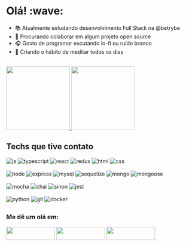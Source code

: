 <h1> Olá! :wave: </h1>

- :books: Atualmente estudando desenvolvimento Full Stack na @betrybe
- :eyes: Procurando colaborar em algum projeto open source
- :headphones: Gosto de programar escutando lo-fi ou ruído branco
- :seedling: Criando o hábito de meditar todos os dias

<br />

<div>
  <a href="https://github.com/renatozr">
    <img height="170em" src="https://github-readme-stats.vercel.app/api?username=renatozr&count_private=true&show_icons=true&theme=react" />
    <img height="170em" src="https://github-readme-stats.vercel.app/api/top-langs/?username=renatozr&layout=compact&langs_count=7&theme=react" />
  </a>
</div>

<div>
  <h2>Techs que tive contato</h2>
  <img alt="js" src="https://img.shields.io/badge/javascript-%23323330.svg?style=for-the-badge&logo=javascript&logoColor=%23F7DF1E" />
  <img alt="typescript" src="https://img.shields.io/badge/typescript-%23007ACC.svg?style=for-the-badge&logo=typescript&logoColor=white" />
  <img alt="react" src="https://img.shields.io/badge/react-%2320232a.svg?style=for-the-badge&logo=react&logoColor=%2361DAFB" />
  <img alt="redux" src="https://img.shields.io/badge/redux-%23593d88.svg?style=for-the-badge&logo=redux&logoColor=white" />
  <img alt="html" src="https://img.shields.io/badge/html5-%23E34F26.svg?style=for-the-badge&logo=html5&logoColor=white" />
  <img alt="css" src="https://img.shields.io/badge/css3-%231572B6.svg?style=for-the-badge&logo=css3&logoColor=white" />
  <br />
  <br />
  <img alt="node" src="https://img.shields.io/badge/node.js-6DA55F?style=for-the-badge&logo=node.js&logoColor=white" />
  <img alt="express" src="https://img.shields.io/badge/express.js-%23404d59.svg?style=for-the-badge&logo=express&logoColor=%2361DAFB" />
  <img alt="mysql" src="https://img.shields.io/badge/mysql-00000f.svg?style=for-the-badge&logo=mysql&logoColor=white" />
  <img alt="sequelize" src="https://img.shields.io/badge/sequelize-323330?style=for-the-badge&logo=sequelize&logoColor=blue" />
  <img alt="mongo" src="https://img.shields.io/badge/MongoDB-%234ea94b.svg?style=for-the-badge&logo=mongodb&logoColor=white" />
  <img alt="mongoose" src="https://img.shields.io/badge/mongoose-880000?style=for-the-badge&logo=mongoose" />
  <br />
  <br />
  <img alt="mocha" src="https://img.shields.io/badge/-mocha-%238D6748?style=for-the-badge&logo=mocha&logoColor=white" />
  <img alt="chai" src="https://img.shields.io/badge/chai.js-f8ead5?style=for-the-badge&logo=chai&logoColor=red" />
  <img alt="sinon" src="https://img.shields.io/badge/sinon.js-323330?style=for-the-badge&logo=sinon" />
  <img alt="jest" src="https://img.shields.io/badge/-jest-%23C2132?style=for-the-badge&logo=jest&logoColor=white" />
  <br />
  <br />
  <img alt="python" src="https://img.shields.io/badge/python-3670A0?style=for-the-badge&logo=python&logoColor=ffdd54" />
  <img alt="git" src="https://img.shields.io/badge/git-%23F05033.svg?style=for-the-badge&logo=git&logoColor=white" />
  <img alt="docker" src="https://img.shields.io/badge/docker-%230db7ed.svg?style=for-the-badge&logo=docker&logoColor=white" />
</div>

##

<div>
  <h3>Me dê um olá em:</h3>
  <a href="https://www.linkedin.com/in/renatozr11/" target="_blank"><img width="130" height="35" src="https://img.shields.io/badge/LinkedIn-0077B5?style=for-the-badge&logo=linkedin&logoColor=white"></a>
  <a href="mailto:renatozr07@gmail.com" target="_blank"><img width="130" height="35" src="https://img.shields.io/badge/-Gmail-%23333?style=for-the-badge&logo=gmail&logoColor=white"></a>
  <a href="https://www.codewars.com/users/renatozr" target="_blank"><img width="130" height="35" src="https://img.shields.io/badge/Codewars-B1361E?style=for-the-badge&logo=Codewars&logoColor=white"></a>
</div>
